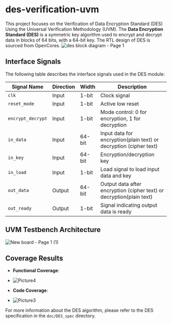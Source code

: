 # des-verification-uvm
This project focuses on the Verification of Data Encryption Standard (DES) Using the Universal Verification Methodology (UVM).
The **Data Encryption Standard (DES)** is a symmetric key algorithm used to encrypt and decrypt data in blocks of 64 bits, with a 64-bit key.
The RTL design of DES is sourced from OpenCores.
![des block diagram - Page 1](https://github.com/user-attachments/assets/c00c1c45-699c-4671-b998-8c609a067a7e)

## Interface Signals
The following table describes the interface signals used in the DES module:

| **Signal Name**     | **Direction** | **Width** | **Description**                                   |
|---------------------|---------------|-----------|---------------------------------------------------|
| `clk`               | Input         | 1-bit     | Clock signal            |
| `reset_mode`        | Input         | 1-bit     | Active low reset                         |
| `encrypt_decrypt`   | Input         | 1-bit     | Mode control: 0 for encryption, 1 for decryption  |
| `in_data`           | Input         | 64-bit    | Input data for encryption(plain text) or decryption (cipher text)          |
| `in_key`            | Input         | 64-bit    | Encryption/decryption key                         |
| `in_load`           | Input         | 1-bit     | Load signal to load input data and key            |
| `out_data`          | Output        | 64-bit    | Output data after encryption (cipher text) or decryption(plain text)       |
| `out_ready`         | Output        | 1-bit     | Signal indicating output data is ready            |

## UVM Testbench Architecture
![New board - Page 1 (1)](https://github.com/user-attachments/assets/25429527-de53-43b7-b20d-a2f1b22a6f01)

## Coverage Results

- **Functional Coverage**:
- ![Picture4](https://github.com/user-attachments/assets/f35c0211-02de-48db-9e46-d72ce3ccc444)


- **Code Coverage**:
- ![Picture3](https://github.com/user-attachments/assets/6a18da85-63e2-4223-94bf-88b62609b20d)



For more information about the DES algorithm, please refer to the DES specification in the `doc/DES_spec` directory.

